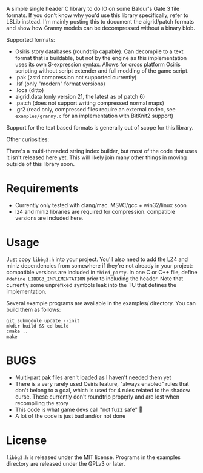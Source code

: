 A simple single header C library to do IO on some Baldur's Gate 3 file formats.
If you don't know why you'd use this library specifically, refer to LSLib
instead. I'm mainly posting this to document the aigrid/patch formats and show
how Granny models can be decompressed without a binary blob.

Supported formats:

- Osiris story databases (roundtrip capable). Can decompile to a text format
  that is buildable, but not by the engine as this implementation uses its own
  S-expression syntax. Allows for cross platform Osiris scripting without script
  extender and full modding of the game script.
- .pak (zstd compression not supported currently)
- .lsf (only "modern" format versions)
- .loca (ditto)
- aigrid.data (only version 21, the latest as of patch 6)
- .patch (does not support writing compressed normal maps)
- .gr2 (read only, compressed files require an external codec, see
  `examples/granny.c` for an implementation with BitKnit2 support)

Support for the text based formats is generally out of scope for this library.

Other curiosities:

There's a multi-threaded string index builder, but most of the code that uses it
isn't released here yet. This will likely join many other things in moving
outside of this library soon.

# Requirements

- Currently only tested with clang/mac. MSVC/gcc + win32/linux soon
- lz4 and miniz libraries are required for compression. compatible versions are
  included here.

# Usage

Just copy `libbg3.h` into your project. You'll also need to add the LZ4 and
miniz dependencies from somewhere if they're not already in your project:
compatible versions are included in `third_party`. In one C or C++ file, define
`#define LIBBG3_IMPLEMENTATION` prior to including the header. Note that
currently some unprefixed symbols leak into the TU that defines the
implementation.

Several example programs are available in the examples/ directory. You can build
them as follows:

```
git submodule update --init
mkdir build && cd build
cmake ..
make
```

# BUGS

- Multi-part pak files aren't loaded as I haven't needed them yet
- There is a very rarely used Osiris feature, "always enabled" rules that don't
  belong to a goal, which is used for 4 rules related to the shadow curse. These
  currently don't roundtrip properly and are lost when recompiling the story
- This code is what game devs call "not fuzz safe" 🤣
- A lot of the code is just bad and/or not done

# License

`libbg3.h` is released under the MIT license. Programs in the examples directory
are released under the GPLv3 or later.
